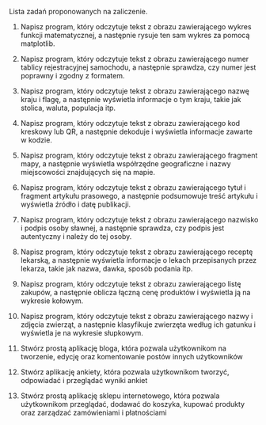 Lista zadań proponowanych na zaliczenie.

1. Napisz program, który odczytuje tekst z obrazu
zawierającego wykres funkcji matematycznej, a następnie
rysuje ten sam wykres za pomocą matplotlib.

2. Napisz program, który odczytuje tekst z obrazu
zawierającego numer tablicy rejestracyjnej samochodu, a
następnie sprawdza, czy numer jest poprawny i zgodny z
formatem.

3. Napisz program, który odczytuje tekst z obrazu
zawierającego nazwę kraju i flagę, a następnie wyświetla
informacje o tym kraju, takie jak stolica, waluta, populacja
itp.

4. Napisz program, który odczytuje tekst z obrazu
zawierającego kod kreskowy lub QR, a następnie dekoduje
i wyświetla informacje zawarte w kodzie.

5. Napisz program, który odczytuje tekst z obrazu
zawierającego fragment mapy, a następnie wyświetla
współrzędne geograficzne i nazwy miejscowości
znajdujących się na mapie.

6. Napisz program, który odczytuje tekst z obrazu
zawierającego tytuł i fragment artykułu prasowego, a
następnie podsumowuje treść artykułu i wyświetla źródło i
datę publikacji.

7. Napisz program, który odczytuje tekst z obrazu
zawierającego nazwisko i podpis osoby sławnej, a następnie
sprawdza, czy podpis jest autentyczny i należy do tej osoby.

8. Napisz program, który odczytuje tekst z obrazu
zawierającego receptę lekarską, a następnie wyświetla
informacje o lekach przepisanych przez lekarza, takie jak
nazwa, dawka, sposób podania itp.

9. Napisz program, który odczytuje tekst z obrazu
zawierającego listę zakupów, a następnie oblicza łączną
cenę produktów i wyświetla ją na wykresie kołowym.

10. Napisz program, który odczytuje tekst z obrazu
zawierającego nazwy i zdjęcia zwierząt, a następnie
klasyfikuje zwierzęta według ich gatunku i wyświetla je na
wykresie słupkowym.

11. Stwórz prostą aplikację bloga, która pozwala
użytkownikom na tworzenie, edycję oraz komentowanie
postów innych użytkowników

12. Stwórz aplikację ankiety, która pozwala użytkownikom
tworzyć, odpowiadać i przeglądać wyniki ankiet

13. Stwórz prostą aplikację sklepu internetowego, która pozwala
użytkownikom przeglądać, dodawać do koszyka, kupować
produkty oraz zarządzać zamówieniami i płatnościami